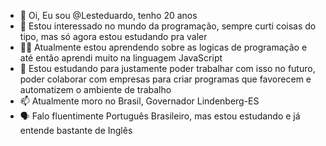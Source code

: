 - 👋 Oi, Eu sou @Lesteduardo, tenho 20 anos
- 👀 Estou interessado no mundo da programação, sempre curti coisas do tipo, mas só agora estou estudando pra valer
- 🧑‍💻 Atualmente estou aprendendo sobre as logicas de programação e até então aprendi muito na linguagem JavaScript
- 💞️ Estou estudando para justamente poder trabalhar com isso no futuro, poder colaborar com empresas para criar programas que favorecem e automatizem o ambiente de trabalho
- 📫 Atualmente moro no Brasil, Governador Lindenberg-ES
- 🗣️ Falo fluentimente Português Brasileiro, mas estou estudando e já entende bastante de Inglês 

<!---
Lesteduardo/Lesteduardo is a ✨ special ✨ repository because its `README.md` (this file) appears on your GitHub profile.
You can click the Preview link to take a look at your changes.
--->
